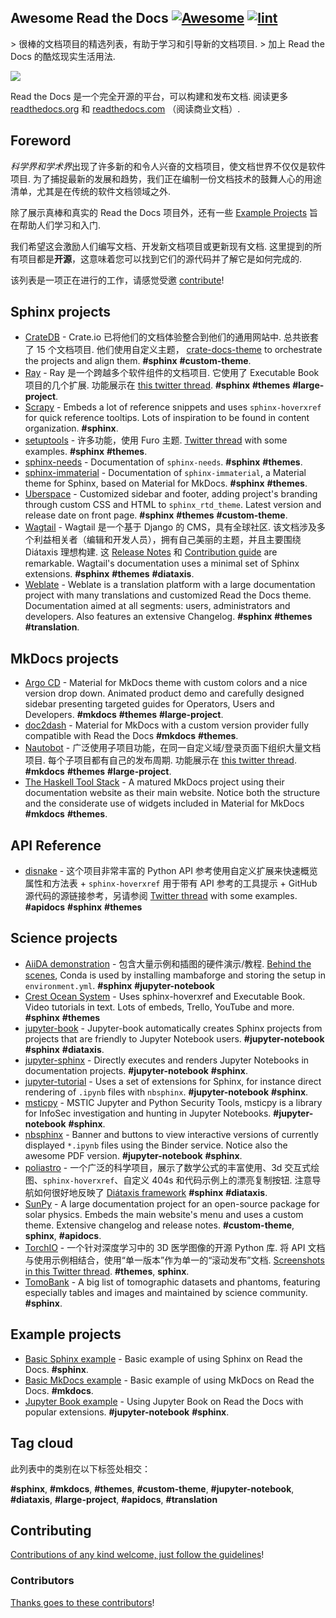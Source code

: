 <div class="github-widget" data-repo="readthedocs-examples/awesome-read-the-docs"></div>
<!--lint ignore awesome-git-repo-age-->
<!--lint disable double-link-->

<!-- title -->

## Awesome Read the Docs [![Awesome](https://awesome.re/badge.svg)](https://awesome.re) [![lint](https://github.com/readthedocs-examples/awesome-read-the-docs/actions/workflows/lint.yaml/badge.svg)](https://github.com/readthedocs-examples/awesome-read-the-docs/actions/workflows/lint.yaml)

<!-- subtitle -->

&gt; 很棒的文档项目的精选列表，有助于学习和引导新的文档项目.
&gt; 加上 Read the Docs 的酷炫现实生活用法.

<!-- image -->

<a href="https://docs.readthedocs.io/en/stable/tutorial/index.html" target="_blank" rel="noopener noreferrer">
  <img src="https://raw.githubusercontent.com/readthedocs-examples/awesome-read-the-docs/master/./readthedocs-logo.svg?sanitize=true" />
</a>

<!-- description -->

Read the Docs 是一个完全开源的平台，可以构建和发布文档.
阅读更多 [readthedocs.org](https://readthedocs.org/) 和 [readthedocs.com](https://readthedocs.com/) （阅读商业文档）.

## Foreword

*科学界和学术界*出现了许多新的和令人兴奋的文档项目，使文档世界不仅仅是软件项目.
为了捕捉最新的发展和趋势，我们正在编制一份文档技术的鼓舞人心的用途清单，尤其是在传统的软件文档领域之外.

除了展示真棒和真实的 Read the Docs 项目外，还有一些 [Example Projects](#example-projects) 旨在帮助人们学习和入门.

我们希望这会激励人们编写文档、开发新文档项目或更新现有文档.
这里提到的所有项目都是**开源**，这意味着您可以找到它们的源代码并了解它是如何完成的.

该列表是一项正在进行的工作，请感觉受邀 [contribute](#contributing)!

<!-- TOC -->
<!--lint disable awesome-toc-->
<!--lint enable awesome-toc-->


<!-- CONTENT -->


## Sphinx projects

- [CrateDB](https://crate.io/docs/crate/)  - Crate.io 已将他们的文档体验整合到他们的通用网站中. 总共嵌套了 15 个文档项目. 他们使用自定义主题， [crate-docs-theme](https://github.com/crate/crate-docs-theme) to orchestrate the projects and align them. **#sphinx** **#custom-theme**.
- [Ray](https://docs.ray.io/)  - Ray 是一个跨越多个软件组件的文档项目. 它使用了 Executable Book 项目的几个扩展. 功能展示在 [this twitter thread](https://twitter.com/readthedocs/status/1663923671470047234). **#sphinx** **#themes** **#large-project**.
- [Scrapy](https://docs.scrapy.org/) - Embeds a lot of reference snippets and uses `sphinx-hoverxref` for quick reference tooltips. Lots of inspiration to be found in content organization. **#sphinx**.
- [setuptools](https://setuptools.pypa.io/) - 许多功能，使用 Furo 主题. [Twitter thread](https://twitter.com/readthedocs/status/1546527820150718469) with some examples. **#sphinx** **#themes**.
- [sphinx-needs](https://sphinx-needs.readthedocs.io/) - Documentation of `sphinx-needs`. **#sphinx** **#themes**.
- [sphinx-immaterial](https://sphinx-immaterial.readthedocs.io/) - Documentation of `sphinx-immaterial`, a Material theme for Sphinx, based on Material for MkDocs. **#sphinx** **#themes**.
- [Uberspace](https://manual.uberspace.de/) - Customized sidebar and footer, adding project's branding through custom CSS and HTML to `sphinx_rtd_theme`. Latest version and release date on front page. **#sphinx** **#themes** **#custom-theme**.
- [Wagtail](https://docs.wagtail.org/)  - Wagtail 是一个基于 Django 的 CMS，具有全球社区. 该文档涉及多个利益相关者（编辑和开发人员），拥有自己美丽的主题，并且主要围绕 Diátaxis 理想构建. 这 [Release Notes](https://docs.wagtail.org/en/stable/releases/index.html) 和 [Contribution guide](https://docs.wagtail.org/en/stable/contributing/index.html) are remarkable. Wagtail's documentation uses a minimal set of Sphinx extensions. **#sphinx** **#themes** **#diataxis**.
- [Weblate](https://docs.weblate.org/) - Weblate is a translation platform with a large documentation project with many translations and customized Read the Docs theme. Documentation aimed at all segments: users, administrators and developers. Also features an extensive Changelog. **#sphinx** **#themes** **#translation**.

## MkDocs projects

- [Argo CD](https://argo-cd.readthedocs.io/) - Material for MkDocs theme with custom colors and a nice version drop down. Animated product demo and carefully designed sidebar presenting targeted guides for Operators, Users and Developers. **#mkdocs** **#themes** **#large-project**.
- [doc2dash](https://doc2dash.readthedocs.io/) - Material for MkDocs with a custom version provider fully compatible with Read the Docs **#mkdocs** **#themes**.
- [Nautobot](https://docs.nautobot.com/)  - 广泛使用子项目功能，在同一自定义域/登录页面下组织大量文档项目. 每个子项目都有自己的发布周期. 功能展示在 [this twitter thread](https://twitter.com/readthedocs/status/1595010133796462593). **#mkdocs** **#themes** **#large-project**.
- [The Haskell Tool Stack](https://docs.haskellstack.org/) - A matured MkDocs project using their documentation website as their main website. Notice both the structure and the considerate use of widgets included in Material for MkDocs **#mkdocs** **#themes**.

## API Reference

- [disnake](https://docs.disnake.dev/) - 这个项目非常丰富的 Python API 参考使用自定义扩展来快速概览属性和方法表 + `sphinx-hoverxref` 用于带有 API 参考的工具提示 + GitHub 源代码的源链接参考，另请参阅 [Twitter thread](https://twitter.com/readthedocs/status/1541830875037503489) with some examples. **#apidocs** **#sphinx** **#themes**

## Science projects

- [AiiDA demonstration](https://aiida-qe-demo.readthedocs.io/) - 包含大量示例和插图的硬件演示/教程. [Behind the scenes](https://github.com/chrisjsewell/aiida-qe-demo), Conda is used by installing mambaforge and storing the setup in `environment.yml`.  **#sphinx** **#jupyter-notebook**
- [Crest Ocean System](https://crest.readthedocs.io/) - Uses sphinx-hoverxref and Executable Book. Video tutorials in text. Lots of embeds, Trello, YouTube and more. **#sphinx** **#themes**
- [jupyter-book](https://jupyterbook.org/) - Jupyter-book automatically creates Sphinx projects from projects that are friendly to Jupyter Notebook users. **#jupyter-notebook** **#sphinx** **#diataxis**.
- [jupyter-sphinx](https://jupyter-sphinx.readthedocs.io/) - Directly executes and renders Jupyter Notebooks in documentation projects. **#jupyter-notebook** **#sphinx**.
- [jupyter-tutorial](https://jupyter-tutorial.readthedocs.io/) - Uses a set of extensions for Sphinx, for instance direct rendering of `.ipynb` files with `nbsphinx`. **#jupyter-notebook** **#sphinx**.
- [msticpy](https://msticpy.readthedocs.io/) - MSTIC Jupyter and Python Security Tools, msticpy is a library for InfoSec investigation and hunting in Jupyter Notebooks. **#jupyter-notebook** **#sphinx**.
- [nbsphinx](https://nbsphinx.readthedocs.io/) - Banner and buttons to view interactive versions of currently displayed `*.ipynb` files using the Binder service. Notice also the awesome PDF version. **#jupyter-notebook** **#sphinx**.
- [poliastro](https://docs.poliastro.space/)  - 一个广泛的科学项目，展示了数学公式的丰富使用、3d 交互式绘图、``sphinx-hoverxref``、自定义 404s 和代码示例上的漂亮复制按钮. 注意导航如何很好地反映了 [Diátaxis framework](https://diataxis.fr/)  **#sphinx** **#diataxis**.
- [SunPy](https://docs.sunpy.org/) - A large documentation project for an open-source package for solar physics. Embeds the main website's menu and uses a custom theme. Extensive changelog and release notes. **#custom-theme**, **sphinx**, **#apidocs**.
- [TorchIO](https://torchio.readthedocs.io/)  - 一个针对深度学习中的 3D 医学图像的开源 Python 库. 将 API 文档与使用示例相结合，使用“单一版本”作为单一的“滚动发布”文档. [Screenshots in this Twitter thread](https://twitter.com/readthedocs/status/1570339818806120450). **#themes**, **sphinx**.
- [TomoBank](https://tomobank.readthedocs.io/) - A big list of tomographic datasets and phantoms, featuring especially tables and images and maintained by science community. **#sphinx**.

<!-- END CONTENT -->

## Example projects

- [Basic Sphinx example](https://github.com/readthedocs-examples/example-sphinx-basic) - Basic example of using Sphinx on Read the Docs. **#sphinx**.
- [Basic MkDocs example](https://github.com/readthedocs-examples/example-mkdocs-basic) - Basic example of using MkDocs on Read the Docs. **#mkdocs**.
- [Jupyter Book example](https://github.com/readthedocs-examples/example-jupyter-book) - Using Jupyter Book on Read the Docs with popular extensions. **#jupyter-notebook** **#sphinx**.

## Tag cloud

此列表中的类别在以下标签处相交：

**#sphinx**, **#mkdocs**, **#themes**, **#custom-theme**, **#jupyter-notebook**, **#diataxis**, **#large-project**, **#apidocs**, **#translation**

## Contributing

[Contributions of any kind welcome, just follow the guidelines](https://github.com/readthedocs-examples/awesome-read-the-docs/blob/master/contributing.md)!

### Contributors

[Thanks goes to these contributors](https://github.com/readthedocs-examples/awesome-read-the-docs/graphs/contributors)!
